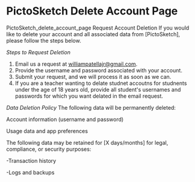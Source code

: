 # PictoSketch Delete Account Page
PictoSketch_delete_account_page
Request Account Deletion
If you would like to delete your account and all associated data from [PictoSketch], please follow the steps below.

*Steps to Request Deletion*
1. Email us a request at williampatellajr@gmail.com.
2. Provide the username and password associated with your account.
3. Submit your request, and we will process it as soon as we can.
4. If you are a teacher wanting to delate studnet accoutns for studnents under the age of 18 years old, provide all student's usernames and passwords for which you want delated in the email request.
   
*Data Deletion Policy*
The following data will be permanently deleted:

Account information (username and password)

Usage data and app preferences

The following data may be retained for [X days/months] for legal, compliance, or security purposes:

-Transaction history

-Logs and backups

